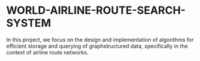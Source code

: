 # WORLD-AIRLINE-ROUTE-SEARCH-SYSTEM
In this project, we focus on the design and implementation of algorithms for efficient storage and querying of graphstructured data, specifically in the context of airline route networks.
